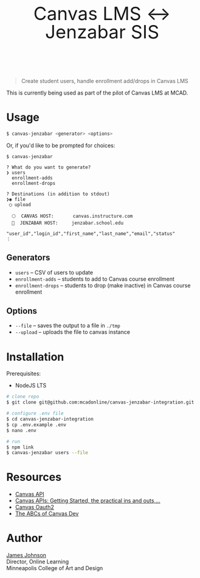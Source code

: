 <header style="text-align: center; font-size: 3rem;margin: 6rem 0; line-height: 1;">
  Canvas LMS ↔️ Jenzabar SIS<br>
</header>

> Create student users, handle enrollment add/drops in Canvas LMS

This is currently being used as part of the pilot of Canvas LMS at MCAD.

# Usage

```sh
$ canvas-jenzabar <generator> <options>
```

Or, if you'd like to be prompted for choices:

```
$ canvas-jenzabar

? What do you want to generate?
❯ users
  enrollment-adds
  enrollment-drops

? Destinations (in addition to stdout)
❯◉ file
 ◯ upload

  🌕  CANVAS HOST:       canvas.instructure.com
  🔵  JENZABAR HOST:     jenzabar.school.edu

"user_id","login_id","first_name","last_name","email","status"
⋮
```

## Generators

- `users` – CSV of users to update
- `enrollment-adds` – students to add to Canvas course enrollment
- `enrollment-drops` – students to drop (make inactive) in Canvas course enrollment

## Options

- `--file` – saves the output to a file in `./tmp`
- `--upload` – uploads the file to canvas instance

# Installation

Prerequisites:

- NodeJS LTS

```sh
# clone repo
$ git clone git@github.com:mcadonline/canvas-jenzabar-integration.git

# configure .env file
$ cd canvas-jenzabar-integration
$ cp .env.example .env
$ nano .env

# run
$ npm link
$ canvas-jenzabar users --file

```

# Resources

- [Canvas API](https://canvas.instructure.com/doc/api/)
- [Canvas APIs: Getting Started, the practical ins and outs,...](https://community.canvaslms.com/docs/DOC-14390-canvas-apis-getting-started-the-practical-ins-and-outs-gotchas-tips-and-tricks)
- [Canvas Oauth2](https://canvas.instructure.com/doc/api/file.oauth.html)
- [The ABCs of Canvas Dev](https://community.canvaslms.com/thread/17419-the-abcs-of-canvas-dev)

# Author

[James Johnson](https://www.jjohnson.me)<br>
Director, Online Learning<br>
Minneapolis College of Art and Design
